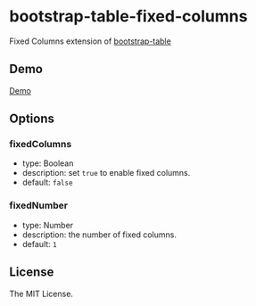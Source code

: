 # bootstrap-table-fixed-columns

Fixed Columns extension of [bootstrap-table](https://github.com/wenzhixin/bootstrap-table)

## Demo

[Demo](http://issues.wenzhixin.net.cn/bootstrap-table/#extensions/fixed-columns.html)

## Options

### fixedColumns

* type: Boolean
* description: set `true` to enable fixed columns.
* default: `false`

### fixedNumber

* type: Number
* description: the number of fixed columns.
* default: `1`

## License

The MIT License.